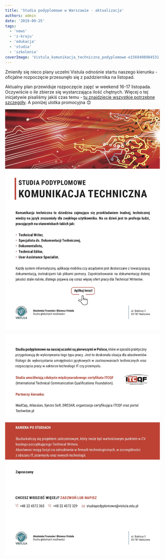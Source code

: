 ```yaml
---
title: 'Studia podyplomowe w Warszawie - aktualizacja'
authors: admin
date: '2019-09-25'
tags:
  - 'news'
  - 'z-kraju'
  - 'edukacja'
  - 'studia'
  - 'szkolenia'
coverImage: 'Vistula_komunikacja_techniczna_podyplomowe-e1569408984531.png'
---
```


Zmieniły się nieco plany uczelni Vistula odnośnie startu naszego kierunku -
oficjalne rozpoczęcie przesunęło się z października na listopad.

<!--truncate-->

Aktualny plan przewiduje rozpoczęcie zajęć w weekend 16-17 listopada. Oczywiście
o ile zbierze się wystarczająca ilość chętnych. Więcej o tej inicjatywie
pisaliśmy jakiś czas temu -
[tu znajdziecie wszystkie potrzebne szczegóły](http://techwriter.pl/studia-podyplomowe-w-warszawie-ruszaja-w-pazdzierniku/).
A poniżej ulotka promocyjna 😊

![](images/A5-komunikacja-techniczna2-1.jpg)

![](images/A5-komunikacja-techniczna22.jpg)
